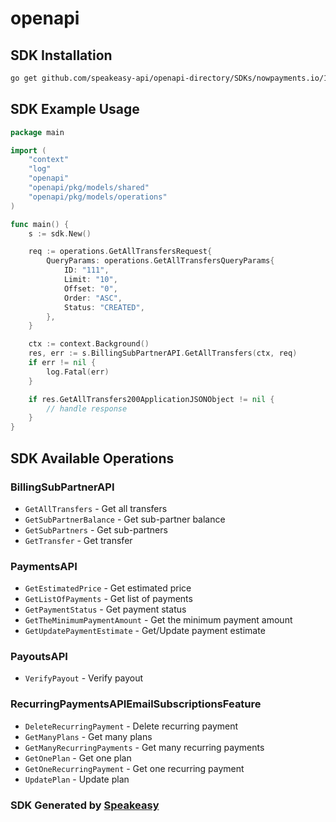 # openapi

<!-- Start SDK Installation -->
## SDK Installation

```bash
go get github.com/speakeasy-api/openapi-directory/SDKs/nowpayments.io/1.0.0/go
```
<!-- End SDK Installation -->

## SDK Example Usage
<!-- Start SDK Example Usage -->
```go
package main

import (
    "context"
    "log"
    "openapi"
    "openapi/pkg/models/shared"
    "openapi/pkg/models/operations"
)

func main() {
    s := sdk.New()

    req := operations.GetAllTransfersRequest{
        QueryParams: operations.GetAllTransfersQueryParams{
            ID: "111",
            Limit: "10",
            Offset: "0",
            Order: "ASC",
            Status: "CREATED",
        },
    }

    ctx := context.Background()
    res, err := s.BillingSubPartnerAPI.GetAllTransfers(ctx, req)
    if err != nil {
        log.Fatal(err)
    }

    if res.GetAllTransfers200ApplicationJSONObject != nil {
        // handle response
    }
}
```
<!-- End SDK Example Usage -->

<!-- Start SDK Available Operations -->
## SDK Available Operations


### BillingSubPartnerAPI

* `GetAllTransfers` - Get all transfers
* `GetSubPartnerBalance` - Get sub-partner balance
* `GetSubPartners` - Get sub-partners
* `GetTransfer` - Get transfer

### PaymentsAPI

* `GetEstimatedPrice` - Get estimated price
* `GetListOfPayments` - Get list of payments
* `GetPaymentStatus` - Get payment status
* `GetTheMinimumPaymentAmount` - Get the minimum payment amount
* `GetUpdatePaymentEstimate` - Get/Update payment estimate

### PayoutsAPI

* `VerifyPayout` - Verify payout

### RecurringPaymentsAPIEmailSubscriptionsFeature

* `DeleteRecurringPayment` - Delete recurring payment
* `GetManyPlans` - Get many plans
* `GetManyRecurringPayments` - Get many recurring payments
* `GetOnePlan` - Get one plan
* `GetOneRecurringPayment` - Get one recurring payment
* `UpdatePlan` - Update plan
<!-- End SDK Available Operations -->

### SDK Generated by [Speakeasy](https://docs.speakeasyapi.dev/docs/using-speakeasy/client-sdks)

